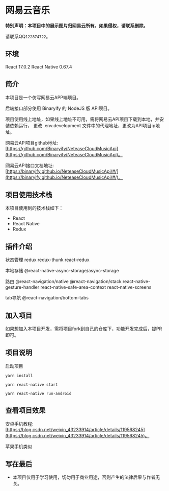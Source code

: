 # 网易云音乐

**特别声明：本项目中的展示图片归网易云所有。如果侵权，请联系删除。**

请联系QQ``122874722``。

## 环境

React 17.0.2
React Native 0.67.4

## 简介

本项目是一个仿写网易云APP端项目。

后端接口部分使用 Binaryify 的 NodeJS 版 API项目。

项目使用线上地址，如果线上地址不可用，需将网易云API项目下载到本地，并安装依赖运行，
更改 .env.development 文件中的代理地址，更改为API项目ip地址。

网易云API项目github地址: [https://github.com/Binaryify/NeteaseCloudMusicApi](https://github.com/Binaryify/NeteaseCloudMusicApi)。

网易云API接口文档地址: [https://binaryify.github.io/NeteaseCloudMusicApi/#/](https://binaryify.github.io/NeteaseCloudMusicApi/#/)。

## 项目使用技术栈

本项目使用到的技术栈如下：
* React
* React Native
* Redux

## 插件介绍

状态管理
redux redux-thunk react-redux

本地存储
@react-native-async-storage/async-storage

路由
@react-navigation/native
@react-navigation/stack
react-native-gesture-handler
react-native-safe-area-context
react-native-screens

tab导航
@react-navigation/bottom-tabs

## 加入项目

如果想加入本项目开发，需将项目fork到自己的仓库下，功能开发完成后，提PR即可。

## 项目说明

启动项目

```
yarn install
```

```
yarn react-native start
```

```
yarn react-native run-android
```

## 查看项目效果

安卓手机教程: [https://blog.csdn.net/weixin_43233914/article/details/119568245](https://blog.csdn.net/weixin_43233914/article/details/119568245)。

苹果手机类似

## 写在最后

* 本项目仅用于学习使用，切勿用于商业用途，否则产生的法律后果与作者无关。
